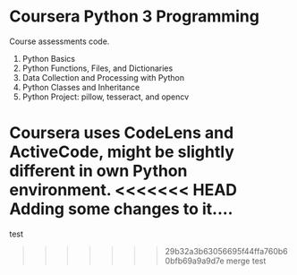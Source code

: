 # Coursera Python 3 Programming

Course assessments code.

1. Python Basics
1. Python Functions, Files, and Dictionaries
1. Data Collection and Processing with Python
1. Python Classes and Inheritance
1. Python Project: pillow, tesseract, and opencv

Coursera uses CodeLens and ActiveCode, might be slightly different in own Python environment.
<<<<<<< HEAD
Adding some changes to it....
=======
test
>>>>>>> 29b32a3b63056695f44ffa760b60bfb69a9a9d7e
merge test